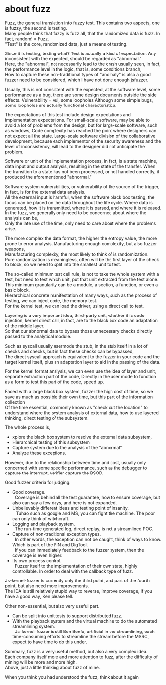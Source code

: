 # about fuzz
Fuzz, the general translation into fuzzy test. This contains two aspects, one is fuzzy, the second is testing.    
Many people think that fuzzy is fuzz all, that the randomized data is fuzz. In fact, random! = Fuzz.    
"Test" is the core, randomized data, just a means of testing.    

Since it is testing, testing what? Test is actually a kind of expectation. 
Any inconsistent with the expected, should be regarded as "abnormal."   
Here, the "abnormal", not necessarily lead to the crash usually seen, in fact, the performance level in the logic, that is, some conditions branch,    
How to capture these non-traditional types of "anomaly" is also a good fuzzer need to be considered, which I have not done enough jsfuzzer.    

Usually, this is not consistent with the expected, at the software level, some performance as a bug, there are some design documents outside the side effects.
Vulnerability = vul, some loopholes Although some simple bugs, some loopholes are actually functional characteristics.

The expectations of this test include design expectations and implementation expectations.
For small-scale software, may be able to avoid a lot of problems from the design, but for large-scale software, such as windows,
Code complexity has reached the point where designers can not expect all the state.
Large-scale software division of the collaborative development, because each implementor of the security awareness and the level of inconsistency, will lead to the designer did not anticipate the problem.  

Software or unit of the implementation process, in fact, is a state machine, data input and output analysis, resulting in the state of the transfer.
When the transition to a state has not been processed, or not handled correctly, it produced the aforementioned "abnormal."   

Software system vulnerabilities, or vulnerability of the source of the trigger, in fact, is for the external data analysis.   
All the external input is harmful, when the software black box testing, the focus can be placed on the data throughout the life     cycle.
Where data is generated, how it is transmitted, where it is parsed, and where it is released.    
In the fuzz, we generally only need to be concerned about where the analysis can be,    
Only the late use of the time, only need to care about where the problems arise.    

The more complex the data format, the higher the entropy value, the more prone to error analysis. Manufacturing enough complexity,     but also fuzzer weapons,    
Manufacturing complexity, the most likely to think of is randomization.    
Pure randomization is meaningless, often will be the first layer of the check to block, so we need to split into the smallest unit to test.    

The so-called minimum test cell rule, is not to take the whole system with a test, but need to test which unit, put that unit extracted from the test alone.    
This minimum granularity can be a module, a section, a function, or even a basic block.    
Hierarchical concrete manifestation of many ways, such as the process of testing, we can inject code, the memory test.   
For the kernel test, we can load the driver, using a direct call to test.    

Layering is a very important idea, third-party unit, whether it is code injection, kernel direct call, in fact, are to the black box code an adaptation of the middle layer.    
So that our abnormal data to bypass those unnecessary checks directly passed to the analytical module.   

Such as syscall usually usermode the stub, in the stub itself in a lot of checks and checks, but in fact these checks can be bypassed,    
The direct syscall approach is equivalent to the fuzzer in your code and the target kernel itself, plus an adaptation layer to aid in the passing of the data.    

For the kernel format analysis, we can even use the idea of layer and unit, separate extraction part of the code,
Directly in the user mode to function as a form to test this part of the code, speed up.   

Faced with a large black box system, fuzzer the high cost of time, so we save as much as possible their own time, but this part of the information collection      
Of the time essential, commonly known as "check out the location" to understand where the system analysis of external data, how to use layered thinking, direct testing of the subsystem.     

The whole process is,   
*  xplore the black box system to resolve the external data subsystem,   
*   Hierarchical testing of this subsystem   
*   Capture system due to the analysis of the "abnormal"   
*   Analyze these exceptions.  

However, due to the relationship between time and cost, usually only concerned with some specific performance, such as the debugger to capture the interrupt, verifier capture the BSOD.   

Good fuzzer criteria for judging.
*  Good coverage.   
  Coverage is behind all the test guarantee, how to ensure coverage, but also can say a few days, and here is not expanded.
*   Unbelievably different ideas and testing point of insanity.  
   Tuhao such as google and MS, you can fight the machine. The poor can only think of witchcraft.  
*   Logging and playback system.   
  The run-time generated log, direct replay, is not a streamlined POC.   
*   Capture of non-traditional exception types.   
  In other words, the exception can not be caught, think of ways to know. Which is part of the PIN and DigTool.   
  If you can immediately feedback to the fuzzer system, then the coverage is even higher.   
*   Its own process control.     
  Fuzzer itself to the implementation of their own state, highly controllable. In order to deal with the callback type of fuzz.   

Js-kernel-fuzzer is currently only the third point, and part of the fourth point, but also need more improvements.   
The IDA is still relatively stupid way to reverse, improve coverage, if you have a good way, Ken please tell.   

Other non-essential, but also very useful part.   
*   Can be split into unit tests to support distributed fuzz.   
*   With the playback system and the virtual machine to do the automated streamlining system.    
  Js-kernel-fuzzer is still Ben Benfa, artificial in the streamlining, each time-consuming efforts to streamline the stream before the MSRC, expect to have time to do this under.   

Summary, fuzz is a very useful method, but also a very complex idea.   
Each company itself more and more attention to fuzz, after the difficulty of mining will be more and more high.   
Above, just a little thinking about fuzz of mine.   


When you think you had understood the fuzz, think about it again   




